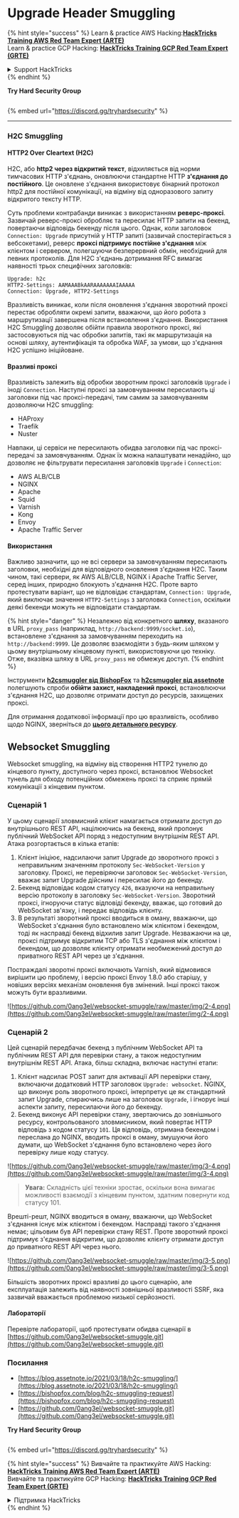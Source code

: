 # Upgrade Header Smuggling

{% hint style="success" %}
Learn & practice AWS Hacking:<img src="/.gitbook/assets/arte.png" alt="" data-size="line">[**HackTricks Training AWS Red Team Expert (ARTE)**](https://training.hacktricks.xyz/courses/arte)<img src="/.gitbook/assets/arte.png" alt="" data-size="line">\
Learn & practice GCP Hacking: <img src="/.gitbook/assets/grte.png" alt="" data-size="line">[**HackTricks Training GCP Red Team Expert (GRTE)**<img src="/.gitbook/assets/grte.png" alt="" data-size="line">](https://training.hacktricks.xyz/courses/grte)

<details>

<summary>Support HackTricks</summary>

* Check the [**subscription plans**](https://github.com/sponsors/carlospolop)!
* **Join the** 💬 [**Discord group**](https://discord.gg/hRep4RUj7f) or the [**telegram group**](https://t.me/peass) or **follow** us on **Twitter** 🐦 [**@hacktricks\_live**](https://twitter.com/hacktricks\_live)**.**
* **Share hacking tricks by submitting PRs to the** [**HackTricks**](https://github.com/carlospolop/hacktricks) and [**HackTricks Cloud**](https://github.com/carlospolop/hacktricks-cloud) github repos.

</details>
{% endhint %}

**Try Hard Security Group**

<figure><img src="/.gitbook/assets/telegram-cloud-document-1-5159108904864449420.jpg" alt=""><figcaption></figcaption></figure>

{% embed url="https://discord.gg/tryhardsecurity" %}

***

### H2C Smuggling <a href="#http2-over-cleartext-h2c" id="http2-over-cleartext-h2c"></a>

#### HTTP2 Over Cleartext (H2C) <a href="#http2-over-cleartext-h2c" id="http2-over-cleartext-h2c"></a>

H2C, або **http2 через відкритий текст**, відхиляється від норми тимчасових HTTP з'єднань, оновлюючи стандартне HTTP **з'єднання до постійного**. Це оновлене з'єднання використовує бінарний протокол http2 для постійної комунікації, на відміну від одноразового запиту відкритого тексту HTTP.

Суть проблеми контрабанди виникає з використанням **реверс-проксі**. Зазвичай реверс-проксі обробляє та пересилає HTTP запити на бекенд, повертаючи відповідь бекенду після цього. Однак, коли заголовок `Connection: Upgrade` присутній у HTTP запиті (зазвичай спостерігається з вебсокетами), реверс **проксі підтримує постійне з'єднання** між клієнтом і сервером, полегшуючи безперервний обмін, необхідний для певних протоколів. Для H2C з'єднань дотримання RFC вимагає наявності трьох специфічних заголовків:
```
Upgrade: h2c
HTTP2-Settings: AAMAAABkAARAAAAAAAIAAAAA
Connection: Upgrade, HTTP2-Settings
```
Вразливість виникає, коли після оновлення з'єднання зворотний проксі перестає обробляти окремі запити, вважаючи, що його робота з маршрутизації завершена після встановлення з'єднання. Використання H2C Smuggling дозволяє обійти правила зворотного проксі, які застосовуються під час обробки запитів, такі як маршрутизація на основі шляху, аутентифікація та обробка WAF, за умови, що з'єднання H2C успішно ініційоване.

#### Вразливі проксі <a href="#exploitation" id="exploitation"></a>

Вразливість залежить від обробки зворотним проксі заголовків `Upgrade` і іноді `Connection`. Наступні проксі за замовчуванням пересилають ці заголовки під час проксі-передачі, тим самим за замовчуванням дозволяючи H2C smuggling:

* HAProxy
* Traefik
* Nuster

Навпаки, ці сервіси не пересилають обидва заголовки під час проксі-передачі за замовчуванням. Однак їх можна налаштувати ненадійно, що дозволяє не фільтрувати пересилання заголовків `Upgrade` і `Connection`:

* AWS ALB/CLB
* NGINX
* Apache
* Squid
* Varnish
* Kong
* Envoy
* Apache Traffic Server

#### Використання <a href="#exploitation" id="exploitation"></a>

Важливо зазначити, що не всі сервери за замовчуванням пересилають заголовки, необхідні для відповідного оновлення з'єднання H2C. Таким чином, такі сервери, як AWS ALB/CLB, NGINX і Apache Traffic Server, серед інших, природно блокують з'єднання H2C. Проте варто протестувати варіант, що не відповідає стандартам, `Connection: Upgrade`, який виключає значення `HTTP2-Settings` з заголовка `Connection`, оскільки деякі бекенди можуть не відповідати стандартам.

{% hint style="danger" %}
Незалежно від конкретного **шляху**, вказаного в URL `proxy_pass` (наприклад, `http://backend:9999/socket.io`), встановлене з'єднання за замовчуванням переходить на `http://backend:9999`. Це дозволяє взаємодіяти з будь-яким шляхом у цьому внутрішньому кінцевому пункті, використовуючи цю техніку. Отже, вказівка шляху в URL `proxy_pass` не обмежує доступ.
{% endhint %}

Інструменти [**h2csmuggler від BishopFox**](https://github.com/BishopFox/h2csmuggler) та [**h2csmuggler від assetnote**](https://github.com/assetnote/h2csmuggler) полегшують спроби **обійти захист, накладений проксі**, встановлюючи з'єднання H2C, що дозволяє отримати доступ до ресурсів, захищених проксі.

Для отримання додаткової інформації про цю вразливість, особливо щодо NGINX, зверніться до [**цього детального ресурсу**](../network-services-pentesting/pentesting-web/nginx.md#proxy\_set\_header-upgrade-and-connection).

## Websocket Smuggling

Websocket smuggling, на відміну від створення HTTP2 тунелю до кінцевого пункту, доступного через проксі, встановлює Websocket тунель для обходу потенційних обмежень проксі та сприяє прямій комунікації з кінцевим пунктом.

### Сценарій 1

У цьому сценарії зловмисний клієнт намагається отримати доступ до внутрішнього REST API, націлюючись на бекенд, який пропонує публічний WebSocket API поряд з недоступним внутрішнім REST API. Атака розгортається в кілька етапів:

1. Клієнт ініціює, надсилаючи запит Upgrade до зворотного проксі з неправильним значенням протоколу `Sec-WebSocket-Version` у заголовку. Проксі, не перевіряючи заголовок `Sec-WebSocket-Version`, вважає запит Upgrade дійсним і пересилає його до бекенду.
2. Бекенд відповідає кодом статусу `426`, вказуючи на неправильну версію протоколу в заголовку `Sec-WebSocket-Version`. Зворотний проксі, ігноруючи статус відповіді бекенду, вважає, що готовий до WebSocket зв'язку, і передає відповідь клієнту.
3. В результаті зворотний проксі вводиться в оману, вважаючи, що WebSocket з'єднання було встановлено між клієнтом і бекендом, тоді як насправді бекенд відхилив запит Upgrade. Незважаючи на це, проксі підтримує відкритим TCP або TLS з'єднання між клієнтом і бекендом, що дозволяє клієнту отримати необмежений доступ до приватного REST API через це з'єднання.

Постраждалі зворотні проксі включають Varnish, який відмовився вирішити цю проблему, і версію проксі Envoy 1.8.0 або старішу, у новіших версіях механізм оновлення був змінений. Інші проксі також можуть бути вразливими.

![https://github.com/0ang3el/websocket-smuggle/raw/master/img/2-4.png](https://github.com/0ang3el/websocket-smuggle/raw/master/img/2-4.png)

### Сценарій 2

Цей сценарій передбачає бекенд з публічним WebSocket API та публічним REST API для перевірки стану, а також недоступним внутрішнім REST API. Атака, більш складна, включає наступні етапи:

1. Клієнт надсилає POST запит для активації API перевірки стану, включаючи додатковий HTTP заголовок `Upgrade: websocket`. NGINX, що виконує роль зворотного проксі, інтерпретує це як стандартний запит Upgrade, спираючись лише на заголовок `Upgrade`, і ігнорує інші аспекти запиту, пересилаючи його до бекенду.
2. Бекенд виконує API перевірки стану, звертаючись до зовнішнього ресурсу, контрольованого зловмисником, який повертає HTTP відповідь з кодом статусу `101`. Ця відповідь, отримана бекендом і переслана до NGINX, вводить проксі в оману, змушуючи його думати, що WebSocket з'єднання було встановлено через його перевірку лише коду статусу.

![https://github.com/0ang3el/websocket-smuggle/raw/master/img/3-4.png](https://github.com/0ang3el/websocket-smuggle/raw/master/img/3-4.png)

> **Увага:** Складність цієї техніки зростає, оскільки вона вимагає можливості взаємодії з кінцевим пунктом, здатним повернути код статусу 101.

Врешті-решт, NGINX вводиться в оману, вважаючи, що WebSocket з'єднання існує між клієнтом і бекендом. Насправді такого з'єднання немає; цільовим був API перевірки стану REST. Проте зворотний проксі підтримує з'єднання відкритим, що дозволяє клієнту отримати доступ до приватного REST API через нього.

![https://github.com/0ang3el/websocket-smuggle/raw/master/img/3-5.png](https://github.com/0ang3el/websocket-smuggle/raw/master/img/3-5.png)

Більшість зворотних проксі вразливі до цього сценарію, але експлуатація залежить від наявності зовнішньої вразливості SSRF, яка зазвичай вважається проблемою низької серйозності.

#### Лабораторії

Перевірте лабораторії, щоб протестувати обидва сценарії в [https://github.com/0ang3el/websocket-smuggle.git](https://github.com/0ang3el/websocket-smuggle.git)

### Посилання

* [https://blog.assetnote.io/2021/03/18/h2c-smuggling/](https://blog.assetnote.io/2021/03/18/h2c-smuggling/)
* [https://bishopfox.com/blog/h2c-smuggling-request](https://bishopfox.com/blog/h2c-smuggling-request)
* [https://github.com/0ang3el/websocket-smuggle.git](https://github.com/0ang3el/websocket-smuggle.git)


**Try Hard Security Group**

<figure><img src="/.gitbook/assets/telegram-cloud-document-1-5159108904864449420.jpg" alt=""><figcaption></figcaption></figure>

{% embed url="https://discord.gg/tryhardsecurity" %}

{% hint style="success" %}
Вивчайте та практикуйте AWS Hacking:<img src="/.gitbook/assets/arte.png" alt="" data-size="line">[**HackTricks Training AWS Red Team Expert (ARTE)**](https://training.hacktricks.xyz/courses/arte)<img src="/.gitbook/assets/arte.png" alt="" data-size="line">\
Вивчайте та практикуйте GCP Hacking: <img src="/.gitbook/assets/grte.png" alt="" data-size="line">[**HackTricks Training GCP Red Team Expert (GRTE)**<img src="/.gitbook/assets/grte.png" alt="" data-size="line">](https://training.hacktricks.xyz/courses/grte)

<details>

<summary>Підтримка HackTricks</summary>

* Перевірте [**плани підписки**](https://github.com/sponsors/carlospolop)!
* **Приєднуйтесь до** 💬 [**групи Discord**](https://discord.gg/hRep4RUj7f) або [**групи Telegram**](https://t.me/peass) або **слідкуйте за нами в** **Twitter** 🐦 [**@hacktricks\_live**](https://twitter.com/hacktricks\_live)**.**
* **Діліться хакерськими трюками, надсилаючи PR до** [**HackTricks**](https://github.com/carlospolop/hacktricks) та [**HackTricks Cloud**](https://github.com/carlospolop/hacktricks-cloud) репозиторіїв.

</details>
{% endhint %}

